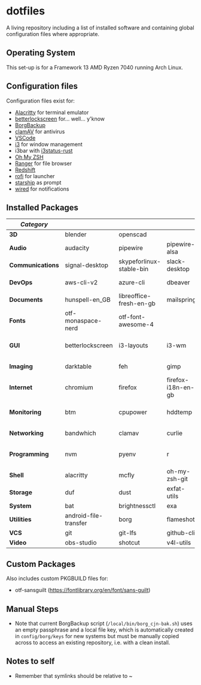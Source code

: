 # dotfiles

A living repository including a list of installed software and containing global configuration files where appropriate.

## Operating System

This set-up is for a Framework 13 AMD Ryzen 7040 running Arch Linux.

## Configuration files

Configuration files exist for:

- [Alacritty](https://sw.kovidgoyal.net/alacritty/) for terminal emulator
- [betterlockscreen](https://github.com/betterlockscreen/betterlockscreen) for... well... y'know
- [BorgBackup](https://www.borgbackup.org/)
- [clamAV](https://www.clamav.net/) for antivirus
- [VSCode](https://code.visualstudio.com/)
- [i3](https://i3wm.org/) for window management
- i3bar with [i3status-rust](https://github.com/greshake/i3status-rust)
- [Oh My ZSH](https://ohmyz.sh/)
- [Ranger](https://ranger.github.io/) for file browser
- [Redshift](http://jonls.dk/redshift/)
- [rofi](https://github.com/davatorium/rofi) for launcher
- [starship](https://starship.rs/) as prompt
- [wired](https://github.com/Toqozz/wired-notify) for notifications

## Installed Packages

| **_Category_**     |                       |                          |                        |                  |                        |                |                   |             |                  |           |                  |             |               |
| ------------------ | --------------------- | ------------------------ | ---------------------- | ---------------- | ---------------------- | -------------- | ----------------- | ----------- | ---------------- | --------- | ---------------- | ----------- | ------------- |
| **3D**             | blender               | openscad                 |                        |                  |                        |                |                   |             |                  |           |                  |             |               |
| **Audio**          | audacity              | pipewire                 | pipewire-alsa          | pipewire-jack    | pipewire-pulse         | pipewire-v4l2  | pipewire-audio    | wireplumber |                  |           |                  |             |               |
| **Communications** | signal-desktop        | skypeforlinux-stable-bin | slack-desktop          | telegram-desktop |                        |                |                   |             |                  |           |                  |             |               |
| **DevOps**         | aws-cli-v2            | azure-cli                | dbeaver                | docker           | docker-buildx          | minikube       | postman-bin       |             |                  |           |                  |             |               |
| **Documents**      | hunspell-en_GB        | libreoffice-fresh-en-gb  | mailspring             | qpdf             | xournalpp              |                |                   |             |                  |           |                  |             |               |
| **Fonts**          | otf-monaspace-nerd    | otf-font-awesome-4       |                        |                  |                        |                |                   |             |                  |           |                  |             |               |
| **GUI**            | betterlockscreen      | i3-layouts               | i3-wm                  | i3blocks         | i3status-rust          | i3wsr          | redshift          | rofi        | rofi-vscode-mode | wired-git | xorg-xinit       | xorg-server | xorg-xsetroot |
| **Imaging**        | darktable             | feh                      | gimp                   | graphics-magick  | inkscape               |                |                   |             |                  |           |                  |             |               |
| **Internet**       | chromium              | firefox                  | firefox-i18n-en-gb     | google-chrome    |                        |                |                   |             |                  |           |                  |             |               |
| **Monitoring**     | btm                   | cpupower                 | hddtemp                | htop             | Iio-sensor-proxy       | lm_sensors     | powertop          | procs       | tlp              |           |                  |             |               |
| **Networking**     | bandwhich             | clamav                   | curlie                 | firewalld        | mullvad-vpn-bin        | networkmanager | python-fangfrisch |             |                  |           |                  |             |               |
| **Programming**    | nvm                   | pyenv                    | r                      | texlive          | visual-studio-code-bin |                |                   |             |                  |           |                  |             |               |
| **Shell**          | alacritty             | mcfly                    | oh-my-zsh-git          | starship         | tealdeer               | direnv         |                   |             |                  |           |                  |             |               |
| **Storage**        | duf                   | dust                     | exfat-utils            | mlocate          | ntfs-3g                | ranger         | zip               |             |                  |           |                  |             |               |
| **System**         | bat                   | brightnessctl            | exa                    | fd               | fwupd                  | ripgrep        | sd                | zoxide      |                  |           |                  |             |               |
| **Utilities**      | android-file-transfer | borg                     | flameshot              | fprintd          | gnome-keyring          | kalu           | less              | libfprint   | macchina         | paru      | transmission-gtk |             |               |
| **VCS**            | git                   | git-lfs                  | github-cli             |                  |                        |                |                   |             |                  |           |                  |             |               |
| **Video**          | obs-studio            | shotcut                  | v4l-utils              | vlc              |                        |                |                   |             |                  |           |                  |             |               |

## Custom Packages

Also includes custom PKGBUILD files for:

- otf-sansguilt (https://fontlibrary.org/en/font/sans-guilt)

## Manual Steps

- Note that current BorgBackup script (`/local/bin/borg_cjn-bak.sh`) uses an empty passphrase and a local file key, which is automatically created in `config/borg/keys` for new systems but must be manually copied across to access an existing repository, i.e. with a clean install.

## Notes to self

- Remember that symlinks should be relative to ~
